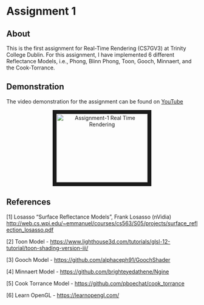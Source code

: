 # Assignment 1

## About

This is the first assignment for Real-Time Rendering (CS7GV3) at Trinity College Dublin. For this assignment, I have implemented 6 different Reflectance Models, i.e., Phong, Blinn Phong, Toon, Gooch, Minnaert, and the Cook-Torrance.

## Demonstration

The video demonstration for the assignment can be found on [YouTube](https://www.youtube.com/watch?v=g2mE3FI-L6w)
<p align='center'>
  <a href="http://www.youtube.com/watch?feature=player_embedded&v=g2mE3FI-L6w" target="_blank">
      <img src="http://img.youtube.com/vi/g2mE3FI-L6w/0.jpg" alt="Assignment-1 Real Time Rendering" width="240" height="180" border="10" />
  </a>
<p>

## References

[1] Losasso “Surface Reflectance Models”, Frank Losasso (nVidia) http://web.cs.wpi.edu/~emmanuel/courses/cs563/S05/projects/surface_reflection_losasso.pdf

[2] Toon Model - https://www.lighthouse3d.com/tutorials/glsl-12-tutorial/toon-shading-version-iii/

[3] Gooch Model - https://github.com/alphaceph91/GoochShader

[4] Minnaert Model - https://github.com/brighteyedathene/Ngine

[5] Cook Torrance Model - https://github.com/pboechat/cook_torrance

[6] Learn OpenGL - https://learnopengl.com/

